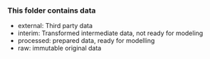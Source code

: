 ### This folder contains data 
- external: Third party data
- interim: Transformed intermediate data, not ready for modeling
- processed: prepared data, ready for modelling
- raw: immutable original data